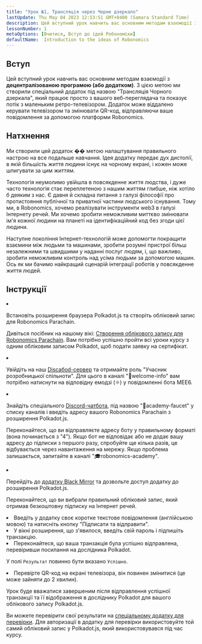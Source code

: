 ```yaml
---
title: "Урок №1, Трансляція через Чорне дзеркало"
lastUpdate: Thu May 04 2023 12:53:51 GMT+0400 (Samara Standard Time)
description: Цей вступний урок навчить вас основним методам взаємодії з децентралізованою програмою (або додатком).
lessonNumber: 1
metaOptions: [Вчитися, Вступ до ідей Робономіки]
defaultName:  Introduction to the ideas of Robonomics
---
```


## Вступ

Цей вступний урок навчить вас основним методам взаємодії з **децентралізованою програмою (або додатком)**. З цією метою ми створили спеціальний додаток під назвою "Трансляція Чорного дзеркала", який працює просто з вашого веб-переглядача та показує потік з маленьким ретро-телевізором. Додаток може віддалено керувати телевізором та змінювати QR-код, відправляючи ваше повідомлення за допомогою платформи Robonomics.

## Натхнення

Ми створили цей додаток �� метою налаштування правильного настрою на все подальше навчання. Ідея додатку передає дух дистопії, в якій більшість життя людини існує на чорному екрані, і кожен може шпигувати за цим життям.

Технологія неумолимо увійшла в повсякденне життя людства, і дуже часто технологія стає переплетеною з нашим життям глибше, ніж хотіло б деяким з нас. Є давня й складна питання з галузі філософії про протистояння публічної та приватної частини людського існування. Тому ми, в Robonomics, хочемо реалізувати інструменти web3 в галузі Інтернету речей. Ми хочемо зробити неможливим миттєво змінювати ім'я кожної людини на планеті на ідентифікаційний код без згоди цієї людини.

Наступне покоління Інтернет-технологій може допомогти покращити взаємини між людьми та машинами, зробити розумні пристрої більш незалежними та швидшими у наданні послуг людям, і, що важливо, зробити неможливим контроль над усіма людьми за допомогою машин. Ось як ми бачимо найкращий сценарій інтеграції роботів у повсякденне життя людей.

## Інструкції

<List type="numbers">

<li>

Встановіть розширення браузера Polkadot.js та створіть обліковий запис для Robonomics Parachain.

Дивіться посібник на нашому вікі: [Створення облікового запису для Robonomics Parachain](https://wiki.robonomics.netwабоk/docs/create-account-in-dapp/). Вам потрібно успішно пройти всі уроки курсу з одним обліковим записом Polkadot, щоб подати заявку на сертифікат.

</li>

<li>

Увійдіть на наш [Discабоd-сервер](https://discабоd.gg/xqDgG3EGm9) та отримайте роль "Учасник розробницької спільноти". Для цього в каналі "👋welcome-info" вам потрібно натиснути на відповідну емодзі (⚛️) у повідомленні бота MEE6.

</li>

<li>

Знайдіть спеціального [Discord-чатбота](https://discord.com/channels/803947358492557312/944186892038053899), під назвою "🚰academy-faucet" у списку каналів і введіть адресу вашого Robonomics Parachain з розширення Polkadot.js.

Переконайтеся, що ви відправляєте адресу боту у правильному форматі (вона починається з "4"). Якщо бот не відповідає або не додає вашу адресу до підписки з першого разу, спробуйте ще кілька разів, це відбувається через навантаження на мережу. Якщо проблема залишається, запитайте в каналі "🎓robonomics-academy".

</li>

<li>

Перейдіть до [додатку Black Mirror](https://blackmirror.robonomics.academy) та дозвольте доступ додатку до розширення Polkadot.js.

Переконайтеся, що ви вибрали правильний обліковий запис, який отримав безкоштовну підписку на Інтернет речей.

</li>

<li>
Введіть у додатку своє коротке текстове повідомлення (англійською мовою) та натисніть кнопку "Підписати та відправити". 
</li>

<li>
У вікні розширення, що з'явилося, введіть свій пароль і підпишіть транзакцію.
</li>

<li>
Переконайтеся, що ваша транзакція була успішно відправлена, перевіривши посилання на дослідника Polkadot.

У полі <code>Результат</code> повинно бути вказано <code>Успішно</code>.
</li>

<li>
Перевірте QR-код на екрані телевізора, він повинен змінитися (це може зайняти до 2 хвилин).
</li>
</List>

<Result>

Урок буде вважатися завершеним після відправлення успішної транзакції та її відображення в досліднику Polkadot для вашого облікового запису Polkadot.js.

Ви можете перевірити свої результати на [спеціальному додатку для перевірки](https://lk.robonomics.academy/). Для авторизації в додатку для перевірки використовуйте той самий обліковий запис у Polkadot.js, який використовувався під час курсу.

</Result>
